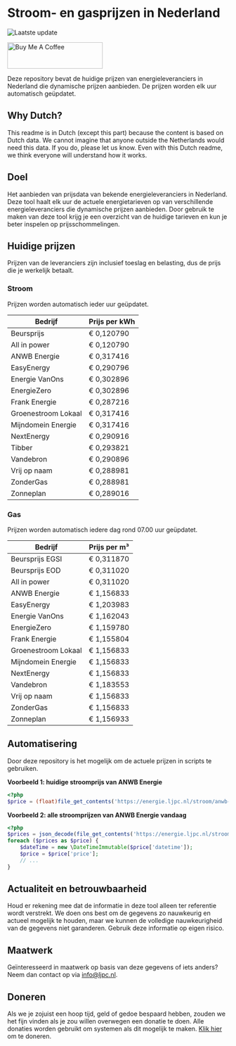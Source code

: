 # Stroom- en gasprijzen in Nederland

![Laatste update](https://img.shields.io/badge/laatste%20update-2025--09--16%2020%3A00%20CET-brightgreen)

<a href="https://www.buymeacoffee.com/Lars-" target="_blank"><img src="https://cdn.buymeacoffee.com/buttons/v2/default-orange.png" alt="Buy Me A Coffee" height="60" style="height: 60px !important;width: 217px !important;" ></a>

Deze repository bevat de huidige prijzen van energieleveranciers in Nederland die dynamische prijzen aanbieden. De prijzen worden elk uur automatisch geüpdatet.

## Why Dutch?

This readme is in Dutch (except this part) because the content is based on Dutch data. We cannot imagine that anyone outside the Netherlands would need this data. If you do, please let us know. Even with this Dutch readme, we think
everyone will understand how it works.

## Doel

Het aanbieden van prijsdata van bekende energieleveranciers in Nederland. Deze tool haalt elk uur de actuele energietarieven op van verschillende energieleveranciers die dynamische prijzen aanbieden. Door gebruik te maken van deze tool
krijg je een overzicht van de huidige tarieven en kun je beter inspelen op prijsschommelingen.

## Huidige prijzen

Prijzen van de leveranciers zijn inclusief toeslag en belasting, dus de prijs die je werkelijk betaalt.

### Stroom

Prijzen worden automatisch ieder uur geüpdatet.

 Bedrijf | Prijs per kWh 
---------|---------------
Beursprijs | € 0,120790
All in power | € 0,120790
ANWB Energie | € 0,317416
EasyEnergy | € 0,290796
Energie VanOns | € 0,302896
EnergieZero | € 0,302896
Frank Energie | € 0,287216
Groenestroom Lokaal | € 0,317416
Mijndomein Energie | € 0,317416
NextEnergy | € 0,290916
Tibber | € 0,293821
Vandebron | € 0,290896
Vrij op naam | € 0,288981
ZonderGas | € 0,288981
Zonneplan | € 0,289016


### Gas

Prijzen worden automatisch iedere dag rond 07.00 uur geüpdatet.

 Bedrijf | Prijs per m³ 
---------|--------------
Beursprijs EGSI | € 0,311870
Beursprijs EOD | € 0,311020
All in power | € 0,311020
ANWB Energie | € 1,156833
EasyEnergy | € 1,203983
Energie VanOns | € 1,162043
EnergieZero | € 1,159780
Frank Energie | € 1,155804
Groenestroom Lokaal | € 1,156833
Mijndomein Energie | € 1,156833
NextEnergy | € 1,156833
Vandebron | € 1,183553
Vrij op naam | € 1,156833
ZonderGas | € 1,156833
Zonneplan | € 1,156933


## Automatisering

Door deze repository is het mogelijk om de actuele prijzen in scripts te gebruiken.

**Voorbeeld 1: huidige stroomprijs van ANWB Energie**

```php
<?php
$price = (float)file_get_contents('https://energie.ljpc.nl/stroom/anwb-energie-nu.txt');

```

**Voorbeeld 2: alle stroomprijzen van ANWB Energie vandaag**

```php
<?php
$prices = json_decode(file_get_contents('https://energie.ljpc.nl/stroom/all-in-power-vandaag.json'),true);
foreach ($prices as $price) {
    $dateTime = new \DateTimeImmutable($price['datetime']);
    $price = $price['price'];
    // ...
}
```

## Actualiteit en betrouwbaarheid

Houd er rekening mee dat de informatie in deze tool alleen ter referentie wordt verstrekt. We doen ons best om de gegevens zo nauwkeurig en actueel mogelijk te houden, maar we kunnen de volledige nauwkeurigheid van de gegevens niet
garanderen. Gebruik deze informatie op eigen risico.

## Maatwerk

Geïnteresseerd in maatwerk op basis van deze gegevens of iets anders? Neem dan contact op
via [info@ljpc.nl](mailto:info@ljpc.nl?subject=Energie%20prijzen).

## Doneren

Als we je zojuist een hoop tijd, geld of gedoe bespaard hebben, zouden we het fijn vinden als je zou willen overwegen een
donatie te doen. Alle donaties worden gebruikt om systemen als dit mogelijk te
maken. [Klik hier](https://www.buymeacoffee.com/Lars-) om te doneren.
